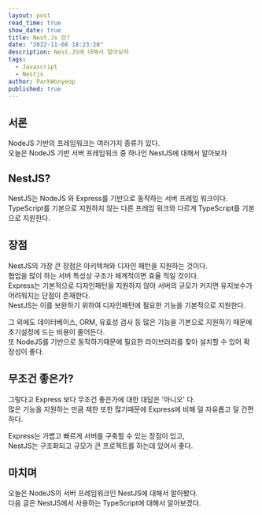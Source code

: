 ```yaml
---
layout: post
read_time: true
show_date: true
title: Nest.Js 란?
date: "2022-11-08 18:23:20"
description: Nest.JS에 대해서 알아보자
tags:
  - Javascript
  - Nestjs
author: ParkWonyeop
published: true
---
```


## 서론

NodeJS 기반의 프레임워크는 여러가지 종류가 있다.   
오늘은 NodeJS 기반 서버 프레임워크 중 하나인 NestJS에 대해서 알아보자

## NestJS?

NestJS는 NodeJS 와 Express를 기반으로 동작하는 서버 프레임 워크이다.  
TypeScript를 기본으로 지원하지 않는 다른 프레임 워크와 다르게 TypeScript를 기본으로 지원한다.

## 장점

NestJS의 가장 큰 장점은 아키텍쳐와 디자인 패턴을 지원하는 것이다.  
협업을 많이 하는 서버 특성상 구조가 체계적이면 효율 적일 것이다.  
Express는 기본적으로 디자인패턴을 지원하지 않아 서버의 규모가 커지면 유지보수가 어려워지는 단점이 존재한다.  
NestJS는 이를 보완하기 위하여 디자인패턴에 필요한 기능을 기본적으로 지원한다.

그 외에도 데이터베이스, ORM, 유효성 검사 등 많은 기능을 기본으로 지원하기 때문에 초기설정에 드는 비용이 줄어든다.  
또 NodeJS를 기반으로 동작하기때문에 필요한 라이브러리를 찾아 설치할 수 있어 확장성이 좋다.

## 무조건 좋은가?

그렇다고 Express 보다 무조건 좋은가에 대한 대답은 '아니오' 다.  
많은 기능을 지원하는 만큼 제한 또한 많기때문에 Express에 비해 덜 자유롭고 덜 간편하다.

Express는 가볍고 빠르게 서버를 구축할 수 있는 장점이 있고,  
NestJS는 구조화되고 규모가 큰 프로젝트를 하는데 있어서 좋다.

## 마치며

오늘은 NodeJS의 서버 프레임워크인 NestJS에 대해서 알아봤다.  
다음 글은 NestJS에서 사용하는 TypeScript에 대해서 알아보겠다.
